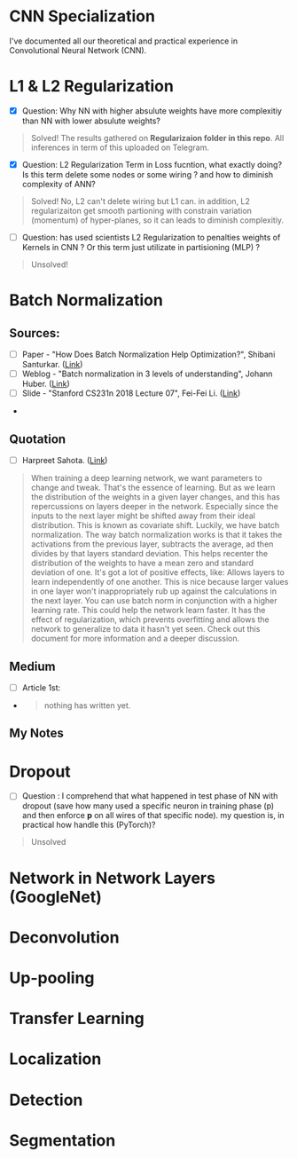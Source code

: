 # CNN Specialization 
I've documented all our theoretical and practical experience in Convolutional Neural Network (CNN).
# L1 & L2 Regularization
- [x] Question: Why NN with higher absulute weights have more complexitiy than NN with lower absulute weights?
> Solved! 
> The results gathered on **Regularizaion folder in this repo**. 
> All inferences in term of this uploaded on Telegram.
> 
- [x] Question: L2 Regularization Term in Loss fucntion, what exactly doing? Is this term delete some nodes or some wiring ? and how to diminish complexity of ANN?
> Solved!
> No, L2 can't delete wiring but L1 can. in addition, L2 regularizaiton get smooth partioning with constrain variation (momentum) of hyper-planes, so it can leads to 
> diminish complexitiy.
> 
- [ ] Question: has used scientists L2 Regularization to penalties weights of Kernels in CNN ? Or this term just utilizate in partisioning (MLP) ?
> Unsolved!
# Batch Normalization
## Sources:
- [ ] Paper - "How Does Batch Normalization Help Optimization?", Shibani Santurkar. ([Link](https://proceedings.neurips.cc/paper/2018/file/905056c1ac1dad141560467e0a99e1cf-Paper.pdf))
- [ ] Weblog - "Batch normalization in 3 levels of understanding", 
Johann Huber. ([Link](https://towardsdatascience.com/batch-normalization-in-3-levels-of-understanding-14c2da90a338))
- [ ] Slide - "Stanford CS231n 2018 Lecture 07", Fei-Fei Li. ([Link](http://cs231n.stanford.edu/slides/2018/cs231n_2018_lecture07.pdf))
- 
## Quotation
- [ ]  Harpreet Sahota. ([Link](https://www.linkedin.com/posts/harpreetsahota204_batch-normalization-activity-6834629944857960448-M9al))
> When training a deep learning network, we want parameters to change and tweak.
That's the essence of learning.
But as we learn the distribution of the weights in a given layer changes, and this has repercussions on layers deeper in the network.
Especially since the inputs to the next layer might be shifted away from their ideal distribution.
This is known as covariate shift.
Luckily, we have batch normalization.
The way batch normalization works is that it takes the activations from the previous layer, subtracts the average, ad then divides by that layers standard deviation.
This helps recenter the distribution of the weights to have a mean zero and standard deviation of one.
It's got a lot of positive effects, like:
Allows layers to learn independently of one another. This is nice because larger values in one layer won't inappropriately rub up against the calculations in the next layer. 
You can use batch norm in conjunction with a higher learning rate. This could help the network learn faster.
It has the effect of regularization, which prevents overfitting and allows the network to generalize to data it hasn't yet seen.
Check out this document for more information and a deeper discussion.

## Medium 
- [ ] Article 1st:
- > nothing has written yet.


## My Notes


# Dropout 
-[ ] Question : I comprehend that what happened in test phase of NN with dropout (save how many used a specific neuron in training phase (p) and then enforce **p** on 
all wires of that specific node). my question is, in practical how handle this (PyTorch)?
> Unsolved

# Network in Network Layers (GoogleNet)
# Deconvolution 
# Up-pooling
# Transfer Learning
# Localization
# Detection 
# Segmentation
